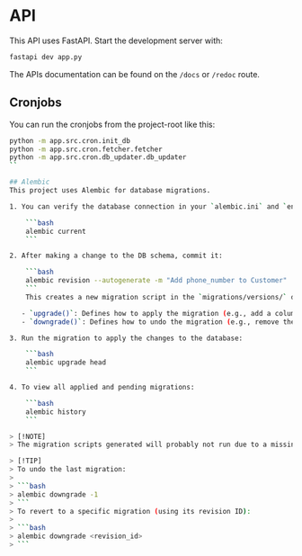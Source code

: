 # API
This API uses FastAPI. Start the development server with: 

```bash
fastapi dev app.py
```

The APIs documentation can be found on the `/docs` or `/redoc` route.

## Cronjobs
You can run the cronjobs from the project-root like this:
```bash
python -m app.src.cron.init_db
python -m app.src.cron.fetcher.fetcher 
python -m app.src.cron.db_updater.db_updater
``

## Alembic
This project uses Alembic for database migrations.

1. You can verify the database connection in your `alembic.ini` and `env.py` files by running:

    ```bash
    alembic current
    ```

2. After making a change to the DB schema, commit it:

    ```bash
    alembic revision --autogenerate -m "Add phone_number to Customer"
    ```
    This creates a new migration script in the `migrations/versions/` directory. Each migration script includes `upgrade()` and `downgrade()` functions:

   - `upgrade()`: Defines how to apply the migration (e.g., add a column).
   - `downgrade()`: Defines how to undo the migration (e.g., remove the column).

3. Run the migration to apply the changes to the database:

    ```bash
    alembic upgrade head
    ```

4. To view all applied and pending migrations:

    ```bash
    alembic history
    ```

> [!NOTE]
> The migration scripts generated will probably not run due to a missing import. Just add `import sqlmodel` to the file.

> [!TIP]
> To undo the last migration:
> 
> ```bash
> alembic downgrade -1
> ```
> To revert to a specific migration (using its revision ID):
> 
> ```bash
> alembic downgrade <revision_id>
> ```